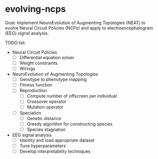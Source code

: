 # evolving-ncps

Goal: implement NeuroEvolution of Augmenting Topologies (NEAT) to evolve Neural Circuit Policies (NCPs) and apply to electroencephalogram (EEG) signal analysis.

TODO list:
 - Neural Circuit Policies
   - [ ] Differential equation solver
   - [ ] Weight constraints
   - [ ] Wirings
 - NeuroEvolution of Augmenting Topologies
   - [ ] Genotype to phenotype mapping
   - [ ] Fitness function
   - [ ] Reproduction
     - [ ] Compute number of offscreen per individual
     - [ ] Crossover operator
     - [ ] Mutation operator
   - [ ] Speciation
     - [ ] Genetic distance
     - [ ] Greedy algorithm for constructing species
     - [ ] Species stagnation
 - EEG signal analysis
   - [ ] Identity and load appropriate dataset
   - [ ] Tune hyperparameters
   - [ ] Develop interpretability techniques